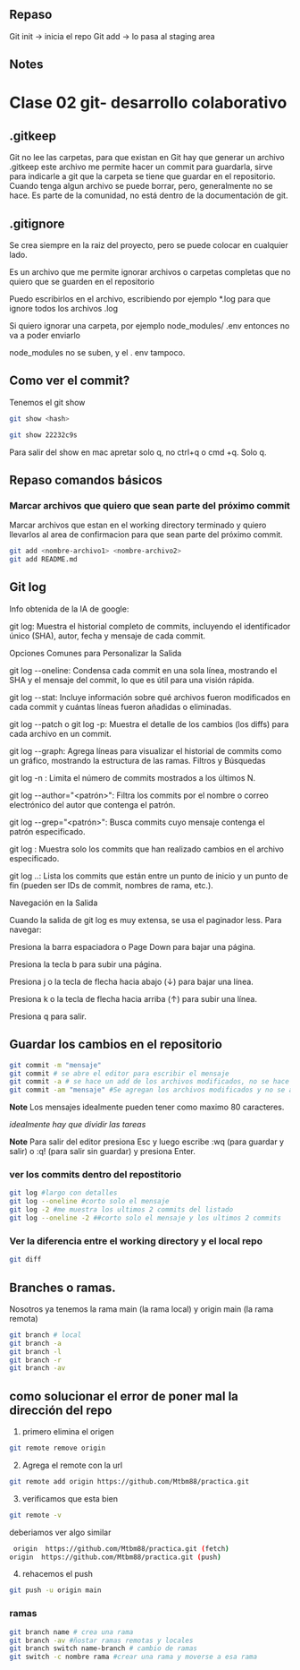 ## Repaso
Git init -> inicia el repo
Git add -> lo pasa al  staging area
## Notes


# Clase 02 git- desarrollo colaborativo 
## .gitkeep
Git no lee las carpetas, para que existan en Git hay que generar un archivo .gitkeep este archivo me permite hacer un commit para guardarla, sirve para indicarle a git que la carpeta se tiene que guardar en el repositorio. 
Cuando tenga algun archivo se puede borrar, pero, generalmente no se hace. Es parte de la comunidad, no está dentro de la documentación de git. 

## .gitignore

Se crea siempre en la raiz del proyecto, pero se puede colocar en cualquier lado.  

Es un archivo que me permite ignorar archivos o carpetas completas que no quiero que se guarden en el repositorio 

Puedo escribirlos en el archivo, escribiendo por ejemplo *.log para que ignore todos los archivos .log

Si quiero ignorar una carpeta, por ejemplo node_modules/ 
.env entonces no va a poder enviarlo 

node_modules no se suben, y el . env tampoco. 

## Como ver el commit? 
Tenemos el  git show

```sh
git show <hash>

git show 22232c9s
```


Para salir del show en mac apretar solo q, no ctrl+q o cmd +q. Solo q. 

## Repaso comandos básicos 
### Marcar archivos que quiero que sean parte del próximo commit

Marcar archivos que estan en el working directory terminado y quiero llevarlos al area de confirmacion para que sean parte del próximo commit.
```sh
git add <nombre-archivo1> <nombre-archivo2>
git add README.md
```
## Git log

Info obtenida de la IA de google: 

git log: Muestra el historial completo de commits, incluyendo el identificador único (SHA), autor, fecha y mensaje de cada commit.

Opciones Comunes para Personalizar la Salida 

git log --oneline: Condensa cada commit en una sola línea, mostrando el SHA y el mensaje del commit, lo que es útil para una visión rápida.

git log --stat: Incluye información sobre qué archivos fueron modificados en cada commit y cuántas líneas fueron añadidas o eliminadas.

git log --patch o git log -p: Muestra el detalle de los cambios (los diffs) para cada archivo en un commit.

git log --graph: Agrega líneas para visualizar el historial de commits como un gráfico, mostrando la estructura de las ramas.
Filtros y Búsquedas

git log -n <N>: Limita el número de commits mostrados a los últimos N. 

git log --author="<patrón>": Filtra los commits por el nombre o correo electrónico del autor que contenga el patrón. 

git log --grep="<patrón>": Busca commits cuyo mensaje contenga el patrón especificado. 

git log <archivo>: Muestra solo los commits que han realizado cambios en el archivo especificado. 

git log <inicio>..<fin>: Lista los commits que están entre un punto de inicio y un punto de fin (pueden ser IDs de commit, nombres de rama, etc.). 


Navegación en la Salida

Cuando la salida de git log es muy extensa, se usa el paginador less. Para navegar: 

Presiona la barra espaciadora o Page Down para bajar una página.

Presiona la tecla b para subir una página.

Presiona j o la tecla de flecha hacia abajo (↓) para bajar una línea.

Presiona k o la tecla de flecha hacia arriba (↑) para subir una línea.

Presiona q para salir.

## Guardar los cambios en el repositorio

```sh
git commit -m "mensaje"
git commit # se abre el editor para escribir el mensaje
git commit -a # se hace un add de los archivos modificados, no se hace un add de los archivos untracked y se abre el editor para escribir el mensaje
git commit -am "mensaje" #Se agregan los archivos modificados y no se abre el editor para escribir el mensaje 

```



**Note** Los mensajes idealmente pueden tener como maximo 80 caracteres. 

*idealmente hay que dividir las tareas*


**Note** Para salir del editor 
presiona Esc y luego escribe :wq (para guardar y salir) o :q! (para salir sin guardar) y presiona Enter. 

### ver los commits dentro del repostitorio 

```sh 
git log #largo con detalles
git log --oneline #corto solo el mensaje
git log -2 #me muestra los ultimos 2 commits del listado
git log --oneline -2 ##corto solo el mensaje y los ultimos 2 commits
```

### Ver la diferencia entre el working directory y el local repo 
```sh
git diff
```

## Branches o ramas. 

Nosotros ya tenemos la rama main (la rama local) y origin main (la rama remota)

```sh
git branch # local
git branch -a
git branch -l 
git branch -r
git branch -av

```

## como solucionar el error de poner mal la dirección del repo 
1) primero elimina el origen 
```sh 
git remote remove origin
````

2) Agrega el remote con la url 
 ```sh
 git remote add origin https://github.com/Mtbm88/practica.git
 ```
 
 3) verificamos que esta bien 
```sh 
git remote -v
```
 deberiamos ver algo similar
```sh
 origin  https://github.com/Mtbm88/practica.git (fetch)
origin  https://github.com/Mtbm88/practica.git (push)
```
4)  rehacemos el push 
```sh
git push -u origin main
``` 

### ramas

 ```sh 
 git branch name # crea una rama 
 git branch -av #ñostar ramas remotas y locales
 git branch switch name-branch # cambio de ramas 
 git switch -c nombre rama #crear una rama y moverse a esa rama
 ```
